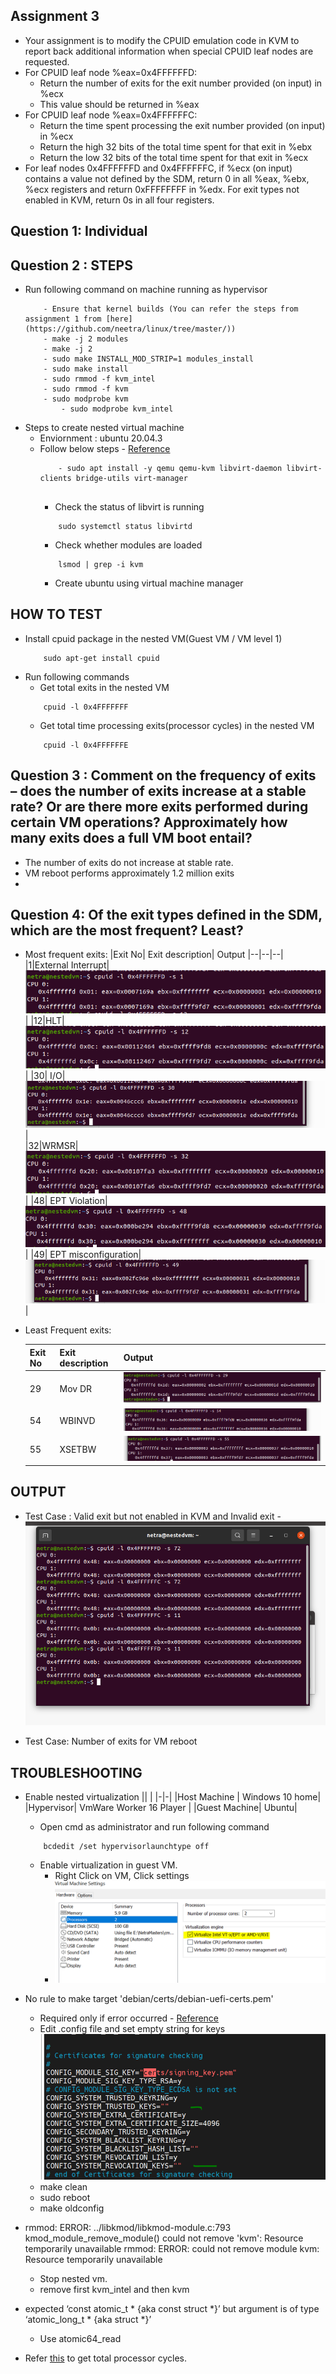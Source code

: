 ## Assignment 3
- Your assignment is to modify the CPUID emulation code in KVM to report back additional information when special CPUID leaf nodes are requested.
- For CPUID leaf node %eax=0x4FFFFFFD:
	- Return the number of exits for the exit number provided (on input) in %ecx
	- This value should be returned in %eax 
- For CPUID leaf node %eax=0x4FFFFFFC:
	- Return the time spent processing the exit number provided (on input) in %ecx
	- Return the high 32 bits of the total time spent for that exit in %ebx
	- Return the low 32 bits of the total time spent for that exit in %ecx
- For leaf nodes 0x4FFFFFFD and 0x4FFFFFFC, if %ecx (on input) contains a value not defined by the 
  SDM, return 0 in all %eax, %ebx, %ecx registers and return 0xFFFFFFFF in %edx. For exit types not 
  enabled in KVM, return 0s in all four registers.
## Question 1: Individual
## Question 2 : STEPS
-  Run following command on machine running as hypervisor
    ```
	    - Ensure that kernel builds (You can refer the steps from assignment 1 from [here](https://github.com/neetra/linux/tree/master/))
	    - make -j 2 modules
	    - make -j 2
	    - sudo make INSTALL_MOD_STRIP=1 modules_install
	    - sudo make install
	    - sudo rmmod -f kvm_intel
	    - sudo rmmod -f kvm
   	    - sudo modprobe kvm
            - sudo modprobe kvm_intel	

    ```
- Steps to create nested virtual machine
	- Enviornment : ubuntu 20.04.3
	- Follow below steps - [Reference](https://www.tecmint.com/install-kvm-on-ubuntu/)
		```
			- sudo apt install -y qemu qemu-kvm libvirt-daemon libvirt-clients bridge-utils virt-manager
			
		```
		- Check the status of libvirt is running
		```
			sudo systemctl status libvirtd
		```
		- Check whether modules are loaded
		```
			lsmod | grep -i kvm
		```
		- Create ubuntu using virtual machine manager

## HOW TO TEST
- Install cpuid package in the nested VM(Guest VM / VM level 1)
	```
		sudo apt-get install cpuid
	```
- Run following commands
	-  Get total exits in the nested VM
	```
		cpuid -l 0x4FFFFFFF	
	```
	-  Get total time processing exits(processor cycles) in the nested VM
	```
		cpuid -l 0x4FFFFFFE

## Question 3 : Comment on the frequency of exits – does the number of exits increase at a stable rate? Or are there more exits performed during certain VM operations? Approximately how many exits does a full VM boot entail?
- The number of exits do not increase at stable rate.
- VM reboot performs approximately 1.2 million exits
- 
## Question 4:  Of the exit types defined in the SDM, which are the most frequent? Least?
- Most frequent exits:
	|Exit No| Exit description| Output
	|--|--|--|
	|1|External Interrupt|![](ass3/Externalinterrupt.png)|
	|12|HLT|![](ass3/HLT.png)|
	|30| I/O|![](ass3/IO.png)|	
	|32|WRMSR|![](ass3/WRMSR.png)|
	|48| EPT Violation|![](ass3/EPTViolation.png)|
	|49| EPT misconfiguration|![](ass3/EPTMisconfiguration.png)|
- Least Frequent exits:
	
	|Exit No| Exit description| Output
	|--|--|--|
	|29|Mov DR|![](ass3/MovDR.png)|
	|54|WBINVD|![](ass3/WBINVD.png)|
	|55|XSETBW|![](ass3/XSETBW.png)|
## OUTPUT
   - Test Case : Valid exit but not enabled in KVM and Invalid exit
	- ![](ass3/CornerCase.png)
 

   - Test Case: Number of exits for VM reboot
## TROUBLESHOOTING
- Enable nested virtualization
    || |
    |-|-|
    |Host Machine | Windows 10 home|
    |Hypervisor|  VmWare Worker 16 Player |
    |Guest Machine| Ubuntu|
    - Open cmd as administrator and run following command
    ```
        bcdedit /set hypervisorlaunchtype off

    ```
    - Enable virtualization in  guest VM. 
        - Right Click on VM, Click settings
        - ![Enable virtualization](en_v.PNG)

-   No rule to make target 'debian/certs/debian-uefi-certs.pem'     
    - Required only if error occurred - [Reference](https://stackoverflow.com/questions/67670169/compiling-kernel-gives-error-no-rule-to-make-target-debian-certs-debian-uefi-ce)
    - Edit .config file and set empty string for keys
        ![Enable virtualization](emp_keys.PNG)
    - make clean
    - sudo reboot
    - make oldconfig 
-   rmmod: ERROR: ../libkmod/libkmod-module.c:793 kmod_module_remove_module() could not remove 'kvm': Resource temporarily unavailable
    rmmod: ERROR: could not remove module kvm: Resource temporarily unavailable
	- Stop nested vm.
	- remove first kvm_intel and then kvm
-  expected ‘const atomic_t * {aka const struct <anonymous> *}’ but argument is of type ‘atomic_long_t * {aka struct <anonymous> *}’
    - Use atomic64_read
-  Refer [this](https://stackoverflow.com/questions/13772567/how-to-get-the-cpu-cycle-count-in-x86-64-from-c) to get total processor cycles.
 		       
    
    



     

